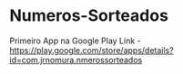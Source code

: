# Numeros-Sorteados
Primeiro App na Google Play
Link - https://play.google.com/store/apps/details?id=com.jrnomura.nmerossorteados
